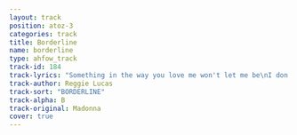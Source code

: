 ```yaml
---
layout: track
position: atoz-3
categories: track
title: Borderline
name: borderline
type: ahfow_track
track-id: 184
track-lyrics: "Something in the way you love me won't let me be\nI don't want to be your prisoner so baby won't you set me free\nStop playing with my heart\nFinish what you start\nWhen you make my love come down\nIf you want me let me know\nBaby let it show\nHoney don't you fool around\n\nJust try to understand, I've given all I can,\n'Cause you got the best of me\n\nBorderline feels like I'm going to lose my mind\nYou just keep on pushing my love over the borderline\n\nBorderline feels like I'm going to lose my mind\nYou just keep on pushing my love over the borderline\n\nKeep on pushing me baby\nDon't you know you drive me crazy\nYou just keep on pushing my love over the borderline\n\nSomething in your eyes is makin' such a fool of me\nWhen you hold me in your arms you love me till I just can't see\nBut then you let me down, when I look around, baby you just can't be found\nStop driving me away, I just wanna stay,\nThere's something I just got to say\n\nJust try to understand, I've given all I can,\n'Cause you got the best of me\n\nBorderline feels like I'm going to lose my mind\nYou just keep on pushing my love over the borderline\n\nKeep on pushing me baby\nDon't you know you drive me crazy\nYou just keep on pushing my love over the borderline\n\nLook what your love has done to me\nCome on baby set me free\nYou just keep on pushing my love over the borderline\nYou cause me so much pain, I think I'm going insane\nWhat does it take to make you see?\nYou just keep on pushing my love over the borderline"
track-author: Reggie Lucas
track-sort: "BORDERLINE"
track-alpha: B
track-original: Madonna
cover: true
---
```

